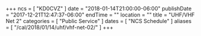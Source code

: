 +++
ncs = [ "KD0CVZ" ]
date = "2018-01-14T21:00:00-06:00"
publishDate = "2017-12-21T12:47:37-06:00"
endTime = ""
location = ""
title = "UHF/VHF Net 2"
categories = [ "Public Service" ]
dates = [ "NCS Schedule" ]
aliases = [ "/cal/2018/01/14/uhf/vhf-net-02/" ]
+++
